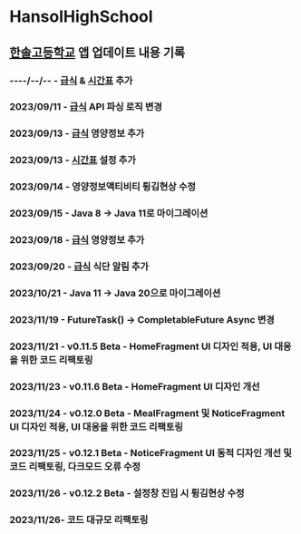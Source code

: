 ﻿# HansolHighSchool

## [한솔고등학교](https://sjhansol.sjeduhs.kr/) 앱 업데이트 내용 기록
### ----/--/-- - [급식](https://open.neis.go.kr/portal/data/service/selectServicePage.do?page=1&rows=10&sortColumn=&sortDirection=&infId=OPEN17320190722180924242823&infSeq=1&cateId=C0001) & [시간표](https://open.neis.go.kr/portal/data/service/selectServicePage.do?page=1&rows=10&sortColumn=&sortDirection=&infId=OPEN18620200826103326268120&infSeq=1&cateId=A0005) 추가
### 2023/09/11 - [급식](https://open.neis.go.kr/portal/data/service/selectServicePage.do?page=1&rows=10&sortColumn=&sortDirection=&infId=OPEN17320190722180924242823&infSeq=1&cateId=C0001) API 파싱 로직 변경
### 2023/09/13 - [급식](https://open.neis.go.kr/portal/data/service/selectServicePage.do?page=1&rows=10&sortColumn=&sortDirection=&infId=OPEN17320190722180924242823&infSeq=1&cateId=C0001) 영양정보 추가
### 2023/09/13 - [시간표](https://open.neis.go.kr/portal/data/service/selectServicePage.do?page=1&rows=10&sortColumn=&sortDirection=&infId=OPEN18620200826103326268120&infSeq=1&cateId=A0005) 설정 추가
### 2023/09/14 - 영양정보액티비티 튕김현상 수정
### 2023/09/15 - Java 8 -> Java 11로 마이그레이션
### 2023/09/18 - [급식](https://open.neis.go.kr/portal/data/service/selectServicePage.do?page=1&rows=10&sortColumn=&sortDirection=&infId=OPEN17320190722180924242823&infSeq=1&cateId=C0001) 영양정보 추가
### 2023/09/20 - [급식](https://open.neis.go.kr/portal/data/service/selectServicePage.do?page=1&rows=10&sortColumn=&sortDirection=&infId=OPEN17320190722180924242823&infSeq=1&cateId=C0001) 식단 알림 추가
### 2023/10/21 - Java 11 -> Java 20으로 마이그레이션
### 2023/11/19 - FutureTask() -> CompletableFuture Async 변경
### 2023/11/21 - v0.11.5 Beta - HomeFragment UI 디자인 적용, UI 대응을 위한 코드 리팩토링
### 2023/11/23 - v0.11.6 Beta - HomeFragment UI 디자인 개선
### 2023/11/24 - v0.12.0 Beta - MealFragment 및 NoticeFragment UI 디자인 적용, UI 대응을 위한 코드 리팩토링
### 2023/11/25 - v0.12.1 Beta - NoticeFragment UI 동적 디자인 개선 및 코드 리팩토링, 다크모드 오류 수정
### 2023/11/26 - v0.12.2 Beta - 설정창 진입 시 튕김현상 수정
### 2023/11/26- 코드 대규모 리팩토링
